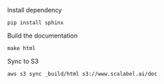 
Install dependency

```
pip install sphinx
```

Build the documentation

```
make html
```

Sync to S3
```
aws s3 sync _build/html s3://www.scalabel.ai/doc
```
